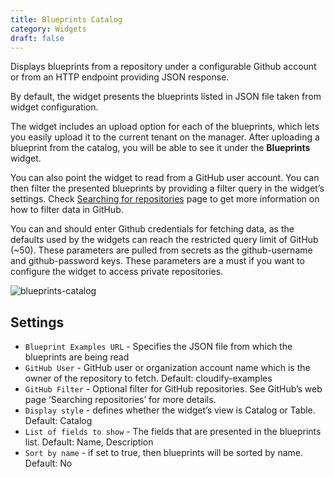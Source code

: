 ```yaml
---
title: Blueprints Catalog
category: Widgets
draft: false
---
```


Displays blueprints from a repository under a configurable Github account or from an HTTP endpoint providing JSON response.

By default, the widget presents the blueprints listed in JSON file taken from widget configuration.

The widget includes an upload option for each of the blueprints, which lets you easily upload it to the current tenant on the manager.
After uploading a blueprint from the catalog, you will be able to see it under the **Blueprints** widget.

You can also point the widget to read from a GitHub user account.
You can then filter the presented blueprints by providing a filter query in the widget’s settings. Check [Searching for repositories](https://help.github.com/en/github/searching-for-information-on-github/searching-for-repositories) page to get more information on how to filter data in GitHub.

You can and should enter Github credentials for fetching data, as the defaults used by the widgets can reach the restricted query limit of GitHub (~50).
These parameters are pulled from secrets as the github-username and github-password keys.
These parameters are a must if you want to configure the widget to access private repositories.

![blueprints-catalog]( /images/ui/widgets/blueprints-catalog.png )


## Settings

* `Blueprint Examples URL` - Specifies the JSON file from which the blueprints are being read
* `GitHub User` - GitHub user or organization account name which is the owner of the repository to fetch. Default: cloudify-examples
* `GitHub Filter` - Optional filter for GitHub repositories. See GitHub’s web page ‘Searching repositories’ for more details.
* `Display style` - defines whether the widget’s view is Catalog or Table. Default: Catalog
* `List of fields to show` - The fields that are presented in the blueprints list. Default: Name, Description
* `Sort by name` -  if set to true, then blueprints will be sorted by name. Default: No
